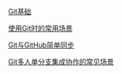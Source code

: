 [Git基础](https://fuschia-carnation-cef.notion.site/Git-5c098f07e13a4e3fb198ff4b097b87e1)

[使用Git时的常用场景](https://fuschia-carnation-cef.notion.site/Git-28cc79df3387435cb7b97477016a7dcc)

[Git与GitHub简单同步](https://fuschia-carnation-cef.notion.site/Git-GitHub-bc5ff1b55ef2408cae7d71764f1ad872)

[Git多人单分支集成协作的常见场景](https://fuschia-carnation-cef.notion.site/Git-e8d3711743c04ea6b9ad5437a8a1b7c6)
